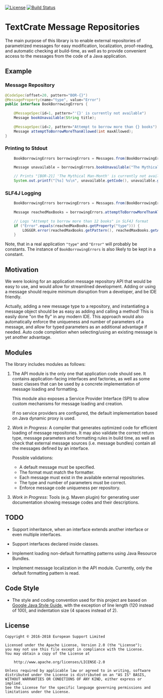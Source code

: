 [![License](https://img.shields.io/badge/License-Apache%202.0-blue.svg)](https://opensource.org/licenses/Apache-2.0)
[![Build Status](https://travis-ci.org/open-amdocs/textcrate.svg?branch=master)](https://travis-ci.org/open-amdocs/textcrate)

# TextCrate Message Repositories

The main purpose of this library is to enable external repositories of parametrized messages for easy modification,
localization, proof-reading, and automatic checking at build-time, as well as to provide convenient access to the
messages from the code of a Java application.

## Example

### Message Repository

```java
@CodeSpec(offset=20, pattern="BOR-{}")
@MessageProperty(name="type", value="Error")
public interface BookBorrowingErrors {
    
    @MessageSpec(id=1, pattern="'{}' is currently not available")
    Message bookUnavailable(String title);
    
    @MessageSpec(id=2, pattern="Attempt to borrow more than {} books")
    Message attemptToBorrowMoreThanAllowed(int maxAllowed);
}
```

### Printing to Stdout

```java
    BookBorrowingErrors borrowingErrors = Messages.from(BookBorrowingErrors.class);

    Message unavailable = borrowingErrors.bookUnavailable("The Mythical Man-Month");
    
    // Prints "[BOR-21] 'The Mythical Man-Month' is currently not available" to stdout
    System.out.printf("[%s] %s\n", unavailable.getCode(), unavailable.getMessage());   
```

### SLF4J Logging

```java
    BookBorrowingErrors borrowingErrors = Messages.from(BookBorrowingErrors.class);
   
    Message reachedMaxBooks = borrowingErrors.attemptToBorrowMoreThanAllowed(12);
    
    // Logs "Attempt to borrow more than 12 books" in SLF4J format 
    if ("Error".equals(reachedMaxBooks.getProperty("type"))) {
        LOGGER.error(reachedMaxBooks.getPattern(), reachedMaxBooks.getArguments());
    }
```

Note, that in a real application `"type"` and `"Error"` will probably be constants. 
The instance of `BookBorrowingErrors` is also likely to be kept in a constant.

## Motivation

We were looking for an application message repository API that would be easy to use, and would allow for streamlined 
development. Adding or using a message should require minimum disruption from a developer, and be IDE friendly. 

Actually, adding a new message type to a repository, and instantiating a message object should be as easy as adding and 
calling a method! This is easily done "on the fly" in any modern IDE. This approach would also automatically enforce the
uniqueness and number of parameters of a message, and allow for typed parameters as an additional advantage if needed. 
Auto code completion when selecting/using an existing message is yet another advantage.

## Modules

The library includes modules as follows:

1. The API module is the only one that application code should see. It contains application-facing interfaces and
   factories, as well as some basic classes that can be used by a concrete implementation of message loading and
   formatting.
      
   This module also exposes a Service Provider Interface (SPI) to allow custom mechanisms for message loading and 
   creation.
   
   If no service providers are configured, the default implementation based on Java dynamic proxy is used.  

2. _Work in Progress_: A compiler that generates optimized code for efficient loading of message repositories. It may
   also validate the correct return type, message parameters and formatting rules in build time, as well as check that 
   external message sources (i.e. message bundles) contain all the messages defined by an interface. 

   Possible validations:
   - A default message must be specified.
   - The format must match the formatter.
   - Each message must exist in the available external repositories.
   - The type and number of parameters must be correct.
   - Enforce message code uniqueness per repository.

3. _Work in Progress_: Tools (e.g. Maven plugin) for generating user documentation showing message codes and their 
  descriptions.

## TODO

- Support inheritance, when an interface extends another interface or even multiple interfaces.
 
- Support interfaces declared inside classes.

- Implement loading non-default formatting patterns using Java Resource Bundles.

- Implement message localization in the API module. Currently, only the default formatting pattern is read.

## Code Style

- The style and coding convention used for this project are based on 
  [Google Java Style Guide](https://google.github.io/styleguide/javaguide.html), with the exception of line length 
  (120 instead of 100), and indentation size (4 spaces instead of 2). 

## License

    Copyright © 2016-2018 European Support Limited
    
    Licensed under the Apache License, Version 2.0 (the "License");
    you may not use this file except in compliance with the License.
    You may obtain a copy of the License at
    
        http://www.apache.org/licenses/LICENSE-2.0
    
    Unless required by applicable law or agreed to in writing, software
    distributed under the License is distributed on an "AS IS" BASIS,
    WITHOUT WARRANTIES OR CONDITIONS OF ANY KIND, either express or implied.
    See the License for the specific language governing permissions and
    limitations under the License.  
